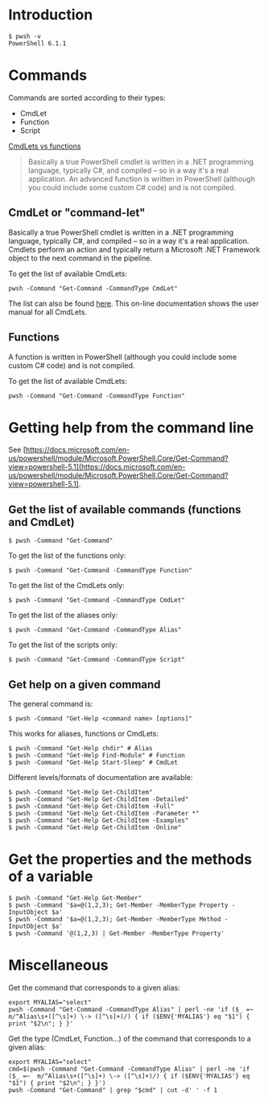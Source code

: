 # Introduction

    $ pwsh -v
    PowerShell 6.1.1
    
# Commands

Commands are sorted according to their types:

* CmdLet
* Function
* Script

[CmdLets vs functions](https://powershell.org/forums/topic/cmdlets-vs-functions/)

> Basically a true PowerShell cmdlet is written in a .NET programming language, typically C#, and compiled – so in a way
it's a real application. An advanced function is written in PowerShell (although you could include some custom C# code)
and is not compiled.

## CmdLet or "command-let"

Basically a true PowerShell cmdlet is written in a .NET programming language, typically C#, and compiled – so in a way
it's a real application. Cmdlets perform an action and typically return a Microsoft .NET Framework object to the next
command in the pipeline.

To get the list of available CmdLets:

    pwsh -Command "Get-Command -CommandType CmdLet"

The list can also be found [here](https://docs.microsoft.com/en-us/powershell/module/microsoft.powershell.utility/?view=powershell-6).
This on-line documentation shows the user manual for all CmdLets.

## Functions

A function is written in PowerShell (although you could include some custom C# code) and is not compiled.

To get the list of available CmdLets:

    pwsh -Command "Get-Command -CommandType Function"

# Getting help from the command line 

See [https://docs.microsoft.com/en-us/powershell/module/Microsoft.PowerShell.Core/Get-Command?view=powershell-5.1](https://docs.microsoft.com/en-us/powershell/module/Microsoft.PowerShell.Core/Get-Command?view=powershell-5.1).

## Get the list of available commands (functions and CmdLet)

    $ pwsh -Command "Get-Command"
    
To get the list of the functions only:

    $ pwsh -Command "Get-Command -CommandType Function"
    
To get the list of the CmdLets only:
    
    $ pwsh -Command "Get-Command -CommandType CmdLet"
    
To get the list of the aliases only:
    
    $ pwsh -Command "Get-Command -CommandType Alias"    
    
To get the list of the scripts only:
    
    $ pwsh -Command "Get-Command -CommandType Script"    
    
## Get help on a given command  

The general command is:

    $ pwsh -Command "Get-Help <command name> [options]"

This works for aliases, functions or CmdLets:
    
    $ pwsh -Command "Get-Help chdir" # Alias
    $ pwsh -Command "Get-Help Find-Module" # Function
    $ pwsh -Command "Get-Help Start-Sleep" # CmdLet
    
Different levels/formats of documentation are available:
   
    $ pwsh -Command "Get-Help Get-ChildItem"
    $ pwsh -Command "Get-Help Get-ChildItem -Detailed"
    $ pwsh -Command "Get-Help Get-ChildItem -Full"
    $ pwsh -Command "Get-Help Get-ChildItem -Parameter *"
    $ pwsh -Command "Get-Help Get-ChildItem -Examples"
    $ pwsh -Command "Get-Help Get-ChildItem -Online"
    
# Get the properties and the methods of a variable

    $ pwsh -Command "Get-Help Get-Member"
    $ pwsh -Command '$a=@(1,2,3); Get-Member -MemberType Property -InputObject $a'
    $ pwsh -Command '$a=@(1,2,3); Get-Member -MemberType Method -InputObject $a'
    $ pwsh -Command '@(1,2,3) | Get-Member -MemberType Property'
        
# Miscellaneous

Get the command that corresponds to a given alias:    

    export MYALIAS="select"
    pwsh -Command "Get-Command -CommandType Alias" | perl -ne 'if ($_ =~  m/^Alias\s+([^\s]+) \-> ([^\s]+)/) { if ($ENV{'MYALIAS'} eq "$1") { print "$2\n"; } }'
    
Get the type (CmdLet, Function...) of the command that corresponds to a given alias:
    
    export MYALIAS="select"
    cmd=$(pwsh -Command "Get-Command -CommandType Alias" | perl -ne 'if ($_ =~  m/^Alias\s+([^\s]+) \-> ([^\s]+)/) { if ($ENV{'MYALIAS'} eq "$1") { print "$2\n"; } }') 
    pwsh -Command "Get-Command" | grep "$cmd" | cut -d' ' -f 1
    

    
